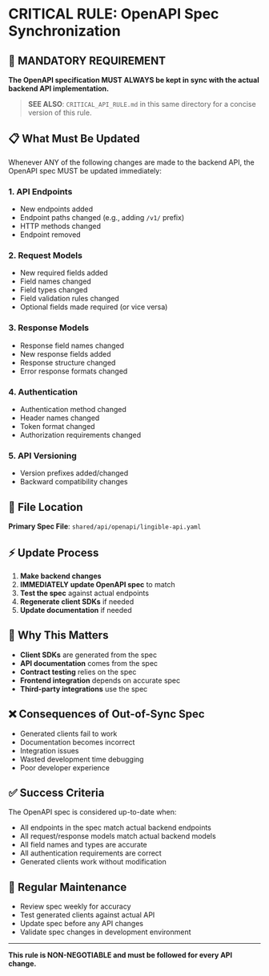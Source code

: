 # CRITICAL RULE: OpenAPI Spec Synchronization

## 🚨 MANDATORY REQUIREMENT

**The OpenAPI specification MUST ALWAYS be kept in sync with the actual backend API implementation.**

> **SEE ALSO**: `CRITICAL_API_RULE.md` in this same directory for a concise version of this rule.

## 📋 What Must Be Updated

Whenever ANY of the following changes are made to the backend API, the OpenAPI spec MUST be updated immediately:

### 1. **API Endpoints**
- New endpoints added
- Endpoint paths changed (e.g., adding `/v1/` prefix)
- HTTP methods changed
- Endpoint removed

### 2. **Request Models**
- New required fields added
- Field names changed
- Field types changed
- Field validation rules changed
- Optional fields made required (or vice versa)

### 3. **Response Models**
- Response field names changed
- New response fields added
- Response structure changed
- Error response formats changed

### 4. **Authentication**
- Authentication method changed
- Header names changed
- Token format changed
- Authorization requirements changed

### 5. **API Versioning**
- Version prefixes added/changed
- Backward compatibility changes

## 📁 File Location

**Primary Spec File**: `shared/api/openapi/lingible-api.yaml`

## ⚡ Update Process

1. **Make backend changes**
2. **IMMEDIATELY update OpenAPI spec** to match
3. **Test the spec** against actual endpoints
4. **Regenerate client SDKs** if needed
5. **Update documentation** if needed

## 🎯 Why This Matters

- **Client SDKs** are generated from the spec
- **API documentation** comes from the spec
- **Contract testing** relies on the spec
- **Frontend integration** depends on accurate spec
- **Third-party integrations** use the spec

## ❌ Consequences of Out-of-Sync Spec

- Generated clients fail to work
- Documentation becomes incorrect
- Integration issues
- Wasted development time debugging
- Poor developer experience

## ✅ Success Criteria

The OpenAPI spec is considered up-to-date when:
- All endpoints in the spec match actual backend endpoints
- All request/response models match actual backend models
- All field names and types are accurate
- All authentication requirements are correct
- Generated clients work without modification

## 🔄 Regular Maintenance

- Review spec weekly for accuracy
- Test generated clients against actual API
- Update spec before any API changes
- Validate spec changes in development environment

---

**This rule is NON-NEGOTIABLE and must be followed for every API change.**

